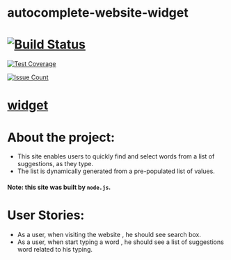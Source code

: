# autocomplete-website-widget


# [![Build Status](https://travis-ci.org/Alaa-Khattab/node-project.svg?branch=master)](https://travis-ci.org/Alaa-Khattab/node-project)

[![Test Coverage](https://codeclimate.com/github/Alaa-Khattab/node-project/badges/coverage.svg)](https://codeclimate.com/github/Alaa-Khattab/node-project/coverage)

[![Issue Count](https://codeclimate.com/github/Alaa-Khattab/node-project/badges/issue_count.svg)](https://codeclimate.com/github/Alaa-Khattab/node-project)

# [widget](https://node-project-bootcamp.herokuapp.com/)

# About the project:
 - This site enables users to quickly find and select words from a list of suggestions, as they type.
 - The list is dynamically generated from a pre-populated list of values.
 
#### Note: this site was built by `node.js`.


# User Stories:
 - As a user, when visiting the website , he should see search box.
 - As a user, when start typing a word , he should see a list of suggestions word related to his typing.
